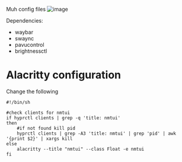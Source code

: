 Muh config files
![image](https://github.com/Beese-Churger/Hyprland-Dots/assets/88885334/720a2d59-610f-4d49-b2c0-1c3e4221a88a)

Dependencies:
- waybar
- swaync
- pavucontrol
- brightnessctl

# Alacritty configuration

Change the following
```shell
#!/bin/sh

#check clients for nmtui
if hyprctl clients | grep -q 'title: nmtui'
then	
	#if not found kill pid
	hyprctl clients | grep -A3 'title: nmtui' | grep 'pid' | awk '{print $2}' | xargs kill
else
	alacritty --title "nmtui" --class Float -e nmtui
fi
```
